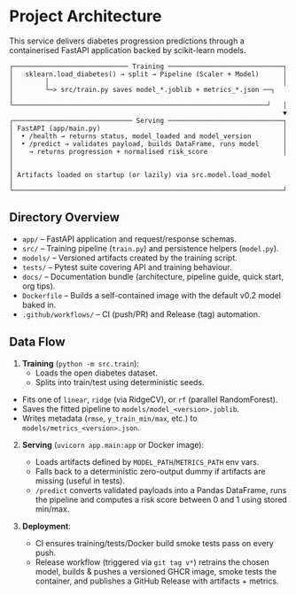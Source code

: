 # Project Architecture

This service delivers diabetes progression predictions through a containerised FastAPI application backed by scikit-learn models.

```
┌───────────────────────────── Training ─────────────────────────────┐
│   sklearn.load_diabetes() → split → Pipeline (Scaler + Model)      │
│        │                                                           │
│        └─> src/train.py saves model_*.joblib + metrics_*.json ──┐   │
└────────────────────────────────────────────────────────────────┘   │
                                                                     ▼
┌────────────────────────────── Serving ─────────────────────────────┐
│ FastAPI (app/main.py)                                              │
│  • /health → returns status, model_loaded and model_version        │
│  • /predict → validates payload, builds DataFrame, runs model      │
│    → returns progression + normalised risk_score                   │
│                                                                     │
│ Artifacts loaded on startup (or lazily) via src.model.load_model    │
└────────────────────────────────────────────────────────────────────┘
```

## Directory Overview

- `app/` – FastAPI application and request/response schemas.
- `src/` – Training pipeline (`train.py`) and persistence helpers (`model.py`).
- `models/` – Versioned artifacts created by the training script.
- `tests/` – Pytest suite covering API and training behaviour.
- `docs/` – Documentation bundle (architecture, pipeline guide, quick start, org tips).
- `Dockerfile` – Builds a self-contained image with the default v0.2 model baked in.
- `.github/workflows/` – CI (push/PR) and Release (tag) automation.

## Data Flow

1. **Training** (`python -m src.train`):
   - Loads the open diabetes dataset.
   - Splits into train/test using deterministic seeds.
  - Fits one of `linear`, `ridge` (via RidgeCV), or `rf` (parallel RandomForest).
   - Saves the fitted pipeline to `models/model_<version>.joblib`.
   - Writes metadata (`rmse`, `y_train_min/max`, etc.) to `models/metrics_<version>.json`.

2. **Serving** (`uvicorn app.main:app` or Docker image):
   - Loads artifacts defined by `MODEL_PATH`/`METRICS_PATH` env vars.
   - Falls back to a deterministic zero-output dummy if artifacts are missing (useful in tests).
   - `/predict` converts validated payloads into a Pandas DataFrame, runs the pipeline and computes a risk score between 0 and 1 using stored min/max.

3. **Deployment**:
   - CI ensures training/tests/Docker build smoke tests pass on every push.
   - Release workflow (triggered via `git tag v*`) retrains the chosen model, builds & pushes a versioned GHCR image, smoke tests the container, and publishes a GitHub Release with artifacts + metrics.
